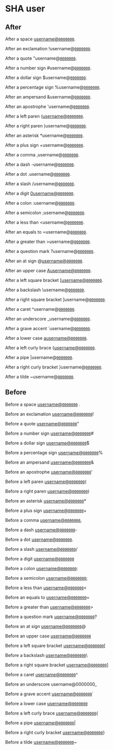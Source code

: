 # SHA user

## After

After a space [username@`0000000`](https://github.com/username/remark/commit/0000000).

After an exclamation !username@[`0000000`](https://github.com/wooorm/remark/commit/0000000).

After a quote "username@[`0000000`](https://github.com/wooorm/remark/commit/0000000).

After a number sign #username@[`0000000`](https://github.com/wooorm/remark/commit/0000000).

After a dollar sign $username@[`0000000`](https://github.com/wooorm/remark/commit/0000000).

After a percentage sign %username@[`0000000`](https://github.com/wooorm/remark/commit/0000000).

After an ampersand \&username@[`0000000`](https://github.com/wooorm/remark/commit/0000000).

After an apostrophe 'username@[`0000000`](https://github.com/wooorm/remark/commit/0000000).

After a left paren ([username@`0000000`](https://github.com/username/remark/commit/0000000).

After a right paren )username@[`0000000`](https://github.com/wooorm/remark/commit/0000000).

After an asterisk \*username@[`0000000`](https://github.com/wooorm/remark/commit/0000000).

After a plus sign +username@[`0000000`](https://github.com/wooorm/remark/commit/0000000).

After a comma ,username@[`0000000`](https://github.com/wooorm/remark/commit/0000000).

After a dash -username@[`0000000`](https://github.com/wooorm/remark/commit/0000000).

After a dot .username@[`0000000`](https://github.com/wooorm/remark/commit/0000000).

After a slash /username@[`0000000`](https://github.com/wooorm/remark/commit/0000000).

After a digit [0username@`0000000`](https://github.com/0username/remark/commit/0000000).

After a colon :username@[`0000000`](https://github.com/wooorm/remark/commit/0000000).

After a semicolon ;username@[`0000000`](https://github.com/wooorm/remark/commit/0000000).

After a less than \<username@[`0000000`](https://github.com/wooorm/remark/commit/0000000).

After an equals to =username@[`0000000`](https://github.com/wooorm/remark/commit/0000000).

After a greater than >username@[`0000000`](https://github.com/wooorm/remark/commit/0000000).

After a question mark ?username@[`0000000`](https://github.com/wooorm/remark/commit/0000000).

After an at sign @[username@`0000000`](https://github.com/username/remark/commit/0000000).

After an upper case [Ausername@`0000000`](https://github.com/Ausername/remark/commit/0000000).

After a left square bracket \[[username@`0000000`](https://github.com/username/remark/commit/0000000).

After a backslash \username@[`0000000`](https://github.com/wooorm/remark/commit/0000000).

After a right square bracket ]username@[`0000000`](https://github.com/wooorm/remark/commit/0000000).

After a caret ^username@[`0000000`](https://github.com/wooorm/remark/commit/0000000).

After an underscore \_username@[`0000000`](https://github.com/wooorm/remark/commit/0000000).

After a grave accent \`username@[`0000000`](https://github.com/wooorm/remark/commit/0000000).

After a lower case [ausername@`0000000`](https://github.com/ausername/remark/commit/0000000).

After a left curly brace {[username@`0000000`](https://github.com/username/remark/commit/0000000).

After a pipe |username@[`0000000`](https://github.com/wooorm/remark/commit/0000000).

After a right curly bracket }username@[`0000000`](https://github.com/wooorm/remark/commit/0000000).

After a tilde \~username@[`0000000`](https://github.com/wooorm/remark/commit/0000000).

## Before

Before a space [username@`0000000`](https://github.com/username/remark/commit/0000000) .

Before an exclamation [username@`0000000`](https://github.com/username/remark/commit/0000000)!

Before a quote [username@`0000000`](https://github.com/username/remark/commit/0000000)"

Before a number sign [username@`0000000`](https://github.com/username/remark/commit/0000000)#

Before a dollar sign [username@`0000000`](https://github.com/username/remark/commit/0000000)$

Before a percentage sign [username@`0000000`](https://github.com/username/remark/commit/0000000)%

Before an ampersand [username@`0000000`](https://github.com/username/remark/commit/0000000)&

Before an apostrophe [username@`0000000`](https://github.com/username/remark/commit/0000000)'

Before a left paren [username@`0000000`](https://github.com/username/remark/commit/0000000)(

Before a right paren [username@`0000000`](https://github.com/username/remark/commit/0000000))

Before an asterisk [username@`0000000`](https://github.com/username/remark/commit/0000000)\*

Before a plus sign [username@`0000000`](https://github.com/username/remark/commit/0000000)+

Before a comma [username@`0000000`](https://github.com/username/remark/commit/0000000),

Before a dash [username@`0000000`](https://github.com/username/remark/commit/0000000)-

Before a dot [username@`0000000`](https://github.com/username/remark/commit/0000000).

Before a slash [username@`0000000`](https://github.com/username/remark/commit/0000000)/

Before a digit [username@`0000000`](https://github.com/username/remark/commit/00000000)

Before a colon [username@`0000000`](https://github.com/username/remark/commit/0000000):

Before a semicolon [username@`0000000`](https://github.com/username/remark/commit/0000000);

Before a less than [username@`0000000`](https://github.com/username/remark/commit/0000000)<

Before an equals to [username@`0000000`](https://github.com/username/remark/commit/0000000)=

Before a greater than [username@`0000000`](https://github.com/username/remark/commit/0000000)>

Before a question mark [username@`0000000`](https://github.com/username/remark/commit/0000000)?

Before an at sign [username@`0000000`](https://github.com/username/remark/commit/0000000)@

Before an upper case [username@`0000000`](https://github.com/username/remark/commit/0000000A)

Before a left square bracket [username@`0000000`](https://github.com/username/remark/commit/0000000)\[

Before a backslash [username@`0000000`](https://github.com/username/remark/commit/0000000)\\

Before a right square bracket [username@`0000000`](https://github.com/username/remark/commit/0000000)]

Before a caret [username@`0000000`](https://github.com/username/remark/commit/0000000)^

Before an underscore username\@0000000\_

Before a grave accent [username@`0000000`](https://github.com/username/remark/commit/0000000)\`

Before a lower case [username@`0000000`](https://github.com/username/remark/commit/0000000a)

Before a left curly brace [username@`0000000`](https://github.com/username/remark/commit/0000000){

Before a pipe [username@`0000000`](https://github.com/username/remark/commit/0000000)|

Before a right curly bracket [username@`0000000`](https://github.com/username/remark/commit/0000000)}

Before a tilde [username@`0000000`](https://github.com/username/remark/commit/0000000)\~
